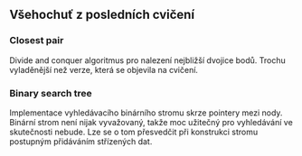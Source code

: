 ## Všehochuť z posledních cvičení
### Closest pair
Divide and conquer algoritmus pro nalezení nejbližší dvojice bodů.
Trochu vyladěnější než verze, která se objevila na cvičení. 

### Binary search tree
Implementace vyhledávacího binárního stromu skrze pointery mezi nody.
Binární strom není nijak vyvažovaný, takže moc užitečný pro vyhledávání ve skutečnosti nebude.
Lze se o tom přesvedčit při konstrukci stromu postupným přidáváním střízených dat.
